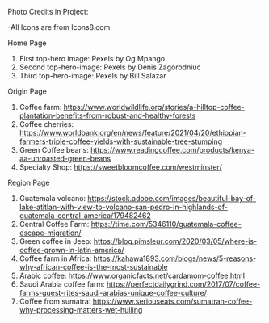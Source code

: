 Photo Credits in Project:

-All Icons are from Icons8.com

Home Page
1. First top-hero image: Pexels by Og Mpango
2. Second top-hero-image: Pexels by Denis Zagorodniuc
3. Third top-hero-image: Pexels by Bill Salazar

Origin Page
1. Coffee farm: https://www.worldwildlife.org/stories/a-hilltop-coffee-plantation-benefits-from-robust-and-healthy-forests
2. Coffee cherries: https://www.worldbank.org/en/news/feature/2021/04/20/ethiopian-farmers-triple-coffee-yields-with-sustainable-tree-stumping
3. Green Coffee beans: https://www.readingcoffee.com/products/kenya-aa-unroasted-green-beans
4. Specialty Shop: https://sweetbloomcoffee.com/westminster/

Region Page
1. Guatemala volcano: https://stock.adobe.com/images/beautiful-bay-of-lake-atitlan-with-view-to-volcano-san-pedro-in-highlands-of-guatemala-central-america/179482462
2. Central Coffee Farm: https://time.com/5346110/guatemala-coffee-escape-migration/
3. Green coffee in Jeep: https://blog.pimsleur.com/2020/03/05/where-is-coffee-grown-in-latin-america/
4. Coffee farm in Africa: https://kahawa1893.com/blogs/news/5-reasons-why-african-coffee-is-the-most-sustainable
5. Arabic coffee: https://www.organicfacts.net/cardamom-coffee.html
6. Saudi Arabia coffee farm: https://perfectdailygrind.com/2017/07/coffee-farms-guest-rites-saudi-arabias-unique-coffee-culture/
7. Coffee from sumatra: https://www.seriouseats.com/sumatran-coffee-why-processing-matters-wet-hulling
